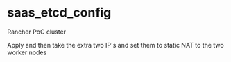 # saas_etcd_config
Rancher PoC cluster

Apply and then take the extra two IP's and set them to static NAT to the two worker nodes
